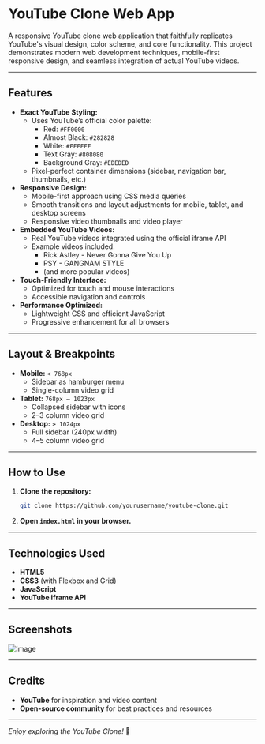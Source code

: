 

# YouTube Clone Web App

A responsive YouTube clone web application that faithfully replicates YouTube's visual design, color scheme, and core functionality. This project demonstrates modern web development techniques, mobile-first responsive design, and seamless integration of actual YouTube videos.

---

## Features

- **Exact YouTube Styling:**  
  - Uses YouTube’s official color palette:  
    - Red: `#FF0000`
    - Almost Black: `#282828`
    - White: `#FFFFFF`
    - Text Gray: `#808080`
    - Background Gray: `#EDEDED`
  - Pixel-perfect container dimensions (sidebar, navigation bar, thumbnails, etc.)
- **Responsive Design:**  
  - Mobile-first approach using CSS media queries
  - Smooth transitions and layout adjustments for mobile, tablet, and desktop screens
  - Responsive video thumbnails and video player
- **Embedded YouTube Videos:**  
  - Real YouTube videos integrated using the official iframe API
  - Example videos included:  
    - Rick Astley - Never Gonna Give You Up
    - PSY - GANGNAM STYLE
    - (and more popular videos)
- **Touch-Friendly Interface:**  
  - Optimized for touch and mouse interactions
  - Accessible navigation and controls
- **Performance Optimized:**  
  - Lightweight CSS and efficient JavaScript
  - Progressive enhancement for all browsers

---

## Layout & Breakpoints

- **Mobile:** `< 768px`  
  - Sidebar as hamburger menu
  - Single-column video grid
- **Tablet:** `768px – 1023px`  
  - Collapsed sidebar with icons
  - 2–3 column video grid
- **Desktop:** `≥ 1024px`  
  - Full sidebar (240px width)
  - 4–5 column video grid

---

## How to Use

1. **Clone the repository:**
   ```bash
   git clone https://github.com/yourusername/youtube-clone.git
   ```
2. **Open `index.html` in your browser.**

---

## Technologies Used

- **HTML5**
- **CSS3** (with Flexbox and Grid)
- **JavaScript**
- **YouTube iframe API**

---

## Screenshots

![image](https://github.com/user-attachments/assets/760ea664-249a-453d-afe5-8acccbad1554)

---

## Credits

- **YouTube** for inspiration and video content
- **Open-source community** for best practices and resources

---

*Enjoy exploring the YouTube Clone!* 🚀

